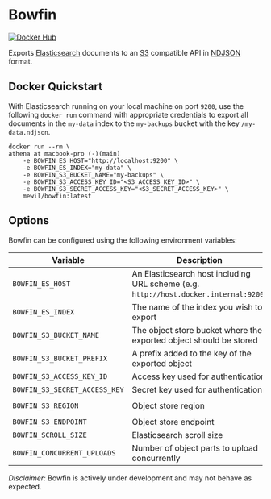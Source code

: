 # Bowfin

[![Docker Hub](https://img.shields.io/docker/pulls/mewil/bowfin.svg)](https://hub.docker.com/repository/docker/mewil/bowfin)

Exports [Elasticsearch](https://elastic.co/) documents to an [S3](https://aws.amazon.com/s3/) compatible API in [NDJSON](http://ndjson.org/) format.

## Docker Quickstart

With Elasticsearch running on your local machine on port `9200`, use the following `docker run` command with appropriate 
credentials to export all documents in the `my-data` index to the `my-backups` bucket with the key `/my-data.ndjson`.
```shell script
docker run --rm \                                                                                                                                                  athena at macbook-pro (-)(main)
    -e BOWFIN_ES_HOST="http://localhost:9200" \
    -e BOWFIN_ES_INDEX="my-data" \
    -e BOWFIN_S3_BUCKET_NAME="my-backups" \
    -e BOWFIN_S3_ACCESS_KEY_ID="<S3_ACCESS_KEY_ID>" \
    -e BOWFIN_S3_SECRET_ACCESS_KEY="<S3_SECRET_ACCESS_KEY>" \
    mewil/bowfin:latest
```

## Options

Bowfin can be configured using the following environment variables:

| Variable                      | Description                                                                          | Default      |
| ----------------------------- | ------------------------------------------------------------------------------------ | ------------ |
| `BOWFIN_ES_HOST`              | An Elasticsearch host including URL scheme (e.g. `http://host.docker.internal:9200`) | `""`         |
| `BOWFIN_ES_INDEX`             | The name of the index you wish to export                                             | `""`         | 
| `BOWFIN_S3_BUCKET_NAME`       | The object store bucket where the exported object should be stored                   | `""`         | 
| `BOWFIN_S3_BUCKET_PREFIX`     | A prefix added to the key of the exported object                                     | `""`         | 
| `BOWFIN_S3_ACCESS_KEY_ID`     | Access key used for authentication                                                   | `""`         |
| `BOWFIN_S3_SECRET_ACCESS_KEY` | Secret key used for authentication                                                   | `""`         |
| `BOWFIN_S3_REGION`            | Object store region                                                                  | `"us-east-1` |
| `BOWFIN_S3_ENDPOINT`          | Object store endpoint                                                                | `""`         |
| `BOWFIN_SCROLL_SIZE`          | Elasticsearch scroll size                                                            | `10000`      |
| `BOWFIN_CONCURRENT_UPLOADS`   | Number of object parts to upload concurrently                                        | `10`         | 

_Disclaimer:_ Bowfin is actively under development and may not behave as expected.